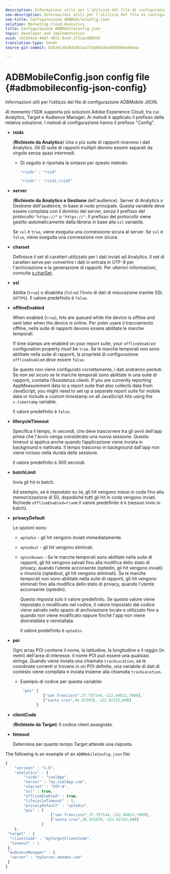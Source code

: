 ```yaml
---
description: Informazioni utili per l’utilizzo del file di configurazione ADBMobile JSON.
seo-description: Informazioni utili per l’utilizzo del file di configurazione ADBMobile JSON.
seo-title: Configurazione ADBMobileConfig.json
solution: Marketing Cloud,Analytics
title: Configurazione ADBMobileConfig.json
topic: Developer and implementation
uuid: cbcb54a3-4b8f-4651-8ce9-2731ac988545
translation-type: tm+mt
source-git-commit: 82b3dc38a0325b3aa733b491ddad9b59dbe84eaa

---
```



# ADBMobileConfig.json config file {#adbmobileconfig-json-config}

Informazioni utili per l’utilizzo del file di configurazione ADBMobile JSON.

Al momento l’SDK supporta più soluzioni Adobe Experience Cloud, tra cui Analytics, Target e Audience Manager. Ai metodi è applicato il prefisso della relativa soluzione. I metodi di configurazione hanno il prefisso &quot;Config&quot;.

* **rsids**

   (**Richiesto da Analytics**) Una o più suite di rapporti ricevono i dati Analytics. Gli ID suite di rapporti multipli devono essere separati da virgole senza spazi intermedi.

   * Di seguito è riportata la sintassi per questo metodo:

      ```js
      "rsids" : "rsid"
      ```

      ```js
      "rsids" : "rsid1,rsid2"
      ```

* **server**

   (**Richiesto da Analytics e Gestione** dell&#39;audience). Server di Analytics o Gestione dell&#39;audience, in base al nodo principale. Questa variabile deve essere compilata con il dominio del server, senza il prefisso del protocollo `"https://"` o `"https://"`. Il prefisso del protocollo viene gestito automaticamente dalla libreria in base alla `ssl` variabile.

   Se `ssl` è `true`, viene eseguita una connessione sicura al server. Se `ssl` è `false`, viene eseguita una connessione non sicura.

* **charset**

   Definisce il set di caratteri utilizzato per i dati inviati ad Analytics. Il set di caratteri serve per convertire i dati in entrata in UTF-8 per l&#39;archiviazione e la generazione di rapporti. Per ulteriori informazioni, consulta [s.charSet](https://docs.adobe.com/content/help/en/analytics/implementation/vars/config-vars/charset.html).

* **ssl**

   Abilita (`true`) o disabilita (`false`) l’invio di dati di misurazione tramite SSL (`HTTPS`). Il valore predefinito è `false`.

* **offlineEnabled**

   When enabled (`true`), hits are queued while the device is offline and sent later when the device is online. Per poter usare il tracciamento offline, nella suite di rapporti devono essere abilitate le marche temporali.

   If time stamps are enabled on your report suite, your `offlineEnabled` configuration property *must* be `true`. Se le marche temporali non sono abilitate nella suite di rapporti, la proprietà di configurazione `offlineEnabled` *deve* essere `false`.

   Se questo non viene configurato correttamente, i dati andranno perduti. Se non sei sicuro se le marche temporali sono abilitate in una suite di rapporti, contatta l&#39;Assistenza clienti. If you are currently reporting AppMeasurement data to a report suite that also collects data from JavaScript, you might need to set up a separate report suite for mobile data or include a custom timestamp on all JavaScript hits using the `s.timestamp` variable.

   Il valore predefinito è `false`.

* **lifecycleTimeout**

   Specifica il tempo, in secondi, che deve trascorrere tra gli avvii dell&#39;app prima che l&#39;avvio venga considerato una nuova sessione. Questo timeout si applica anche quando l’applicazione viene inviata in background e riattivata. Il tempo trascorso in background dall&#39;app non viene incluso nella durata della sessione.

   Il valore predefinito è 300 secondi.

* **batchLimit**

   Invia gli hit in batch.

   Ad esempio, se è impostato su `50`, gli hit vengono messi in coda fino alla memorizzazione di 50, dopodiché tutti gli hit in coda vengono inviati. Richiede `offlineEnabled=true`e il valore predefinito è `0` (nessun invio in batch).

* **privacyDefault**

   Le opzioni sono:

   * `optedin` - gli hit vengono inviati immediatamente.
   * `optedout` - gli hit vengono eliminati.
   * `optunknown` - Se le marche temporali sono abilitate nella suite di rapporti, gli hit vengono salvati fino alla modifica dello stato di privacy, quando l’utente acconsente (optedin, gli hit vengono inviati) o rinuncia (optedout, gli hit vengono eliminati). Se le marche temporali non sono abilitate nella suite di rapporti, gli hit vengono eliminati fino alla modifica dello stato di privacy, quando l&#39;utente acconsente (optedin).

      Questo imposta solo il valore predefinito. Se questo valore viene impostato o modificato nel codice, il valore impostato dal codice viene salvato nello spazio di archiviazione locale e utilizzato fino a quando non viene modificato oppure finché l&#39;app non viene disinstallata e reinstallata.

      Il valore predefinito è `optedin`.

* **poi**

   Ogni array POI contiene il nome, la latitudine, la longitudine e il raggio (in metri) dell&#39;area di interesse. Il nome POI può essere una qualsiasi stringa. Quando viene inviata una chiamata `trackLocation`, se le coordinate correnti si trovano in un POI definito, una variabile di dati di contesto viene compilata e inviata insieme alla chiamata `trackLocation`.

   * Esempio di codice per questa variabile:

      ```js
       "poi" [ 
                ["san francisco",37.757144,-122.44812,7000], 
                ["santa cruz",36.972935,-122.01725,600] 
             ]
      ```

* **clientCode**

   (**Richiesto da Target**) Il codice client assegnato.

* **timeout**

   Determina per quanto tempo Target attende una risposta.

The following is an example of an `ADBMobileConfig.json` file:

```js
{ 
    "version" : "1.0",
    "analytics" : {
        "rsids" : "coolApp",
        "server" : "my.CoolApp.com",
        "charset" : "UTF-8",
        "ssl" : true,
        "offlineEnabled" : true,
        "lifecycleTimeout" : 5,
        "privacyDefault" : "optedin",
        "poi" : [ 
                    ["san francisco",37.757144,-122.44812,7000],
                    ["santa cruz",36.972935,-122.01725,600]
                ]
    },
 "target" : {
  "clientCode" : "myTargetClientCode",
  "timeout" : 1
 },
 "audienceManager" : {
  "server" : "myServer.demdex.com"
 }
}
```

